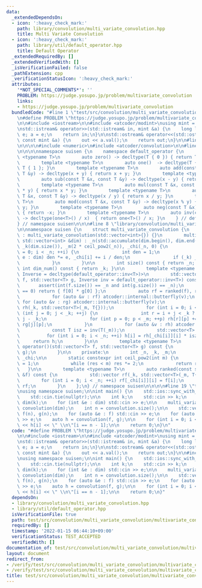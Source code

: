 ```yaml
---
data:
  _extendedDependsOn:
  - icon: ':heavy_check_mark:'
    path: library/convolution/multi_variate_convolution.hpp
    title: Multi Variate Convolution
  - icon: ':heavy_check_mark:'
    path: library/util/default_operator.hpp
    title: Default Operator
  _extendedRequiredBy: []
  _extendedVerifiedWith: []
  _isVerificationFailed: false
  _pathExtension: cpp
  _verificationStatusIcon: ':heavy_check_mark:'
  attributes:
    '*NOT_SPECIAL_COMMENTS*': ''
    PROBLEM: https://judge.yosupo.jp/problem/multivariate_convolution
    links:
    - https://judge.yosupo.jp/problem/multivariate_convolution
  bundledCode: "#line 1 \"test/src/convolution/multi_variate_convolution/multivariate_convolution.test.cpp\"\
    \n#define PROBLEM \"https://judge.yosupo.jp/problem/multivariate_convolution\"\
    \n\n#include <iostream>\n\n#include <atcoder/modint>\nusing mint = atcoder::modint998244353;\n\
    \nstd::istream& operator>>(std::istream& in, mint &a) {\n    long long e; in >>\
    \ e; a = e;\n    return in;\n}\n\nstd::ostream& operator<<(std::ostream& out,\
    \ const mint &a) {\n    out << a.val();\n    return out;\n}\n\n#line 1 \"library/convolution/multi_variate_convolution.hpp\"\
    \n\n\n\n#include <numeric>\n#include <atcoder/convolution>\n\n#line 1 \"library/util/default_operator.hpp\"\
    \n\n\n\nnamespace suisen {\n    namespace default_operator {\n        template\
    \ <typename T>\n        auto zero() -> decltype(T { 0 }) { return T { 0 }; }\n\
    \        template <typename T>\n        auto one()  -> decltype(T { 1 }) { return\
    \ T { 1 }; }\n        template <typename T>\n        auto add(const T &x, const\
    \ T &y) -> decltype(x + y) { return x + y; }\n        template <typename T>\n\
    \        auto sub(const T &x, const T &y) -> decltype(x - y) { return x - y; }\n\
    \        template <typename T>\n        auto mul(const T &x, const T &y) -> decltype(x\
    \ * y) { return x * y; }\n        template <typename T>\n        auto div(const\
    \ T &x, const T &y) -> decltype(x / y) { return x / y; }\n        template <typename\
    \ T>\n        auto mod(const T &x, const T &y) -> decltype(x % y) { return x %\
    \ y; }\n        template <typename T>\n        auto neg(const T &x) -> decltype(-x)\
    \ { return -x; }\n        template <typename T>\n        auto inv(const T &x)\
    \ -> decltype(one<T>() / x)  { return one<T>() / x; }\n    } // default_operator\n\
    } // namespace suisen\n\n\n#line 8 \"library/convolution/multi_variate_convolution.hpp\"\
    \n\nnamespace suisen {\n    struct multi_variate_convolution {\n        multi_variate_convolution()\
    \ : multi_variate_convolution(std::vector<int>{}) {}\n        multi_variate_convolution(const\
    \ std::vector<int> &dim) : _n(std::accumulate(dim.begin(), dim.end(), 1, std::multiplies<int>())),\
    \ _k(dim.size()), _m(2 * ceil_pow2(_n)), _chi(_n, 0) {\n            for (int i\
    \ = 0; i < _n; ++i) {\n                int den = 1;\n                for (int\
    \ e : dim) den *= e, _chi[i] += i / den;\n                if (_k) _chi[i] %= _k;\n\
    \            }\n        }\n\n        int size() const { return _n; }\n       \
    \ int dim_num() const { return _k; }\n\n        template <typename T, typename\
    \ Inverse = decltype(default_operator::inv<T>)>\n        std::vector<T> convolution(std::vector<T>\
    \ f, std::vector<T> g, Inverse inv = default_operator::inv<T>) const {\n     \
    \       assert(int(f.size()) == _n and int(g.size()) == _n);\n            if (_k\
    \ == 0) return { f[0] * g[0] };\n            auto rf = ranked(f), rg = ranked(g);\n\
    \            for (auto &v : rf) atcoder::internal::butterfly(v);\n           \
    \ for (auto &v : rg) atcoder::internal::butterfly(v);\n            std::vector\
    \ rh(_k, std::vector<T>(_m, T{}));\n            for (int i = 0; i < _k; ++i) for\
    \ (int j = 0; j < _k; ++j) {\n                int r = i + j < _k ? i + j : i +\
    \ j - _k;\n                for (int p = 0; p < _m; ++p) rh[r][p] += rf[i][p] *\
    \ rg[j][p];\n            }\n            for (auto &v : rh) atcoder::internal::butterfly_inv(v);\n\
    \            const T isz = inv(T(_m));\n            std::vector<T> h(_n);\n  \
    \          for (int i = 0; i < _n; ++i) h[i] = rh[_chi[i]][i] * isz;\n       \
    \     return h;\n        }\n\n        template <typename T>\n        std::vector<T>\
    \ operator()(std::vector<T> f, std::vector<T> g) const {\n            return convolution(f,\
    \ g);\n        }\n\n    private:\n        int _n, _k, _m;\n        std::vector<int>\
    \ _chi;\n\n        static constexpr int ceil_pow2(int m) {\n            int res\
    \ = 1;\n            while (res < m) res *= 2;\n            return res;\n     \
    \   }\n\n        template <typename T>\n        auto ranked(const std::vector<T>\
    \ &f) const {\n            std::vector rf(_k, std::vector<T>(_m, T{}));\n    \
    \        for (int i = 0; i < _n; ++i) rf[_chi[i]][i] = f[i];\n            return\
    \ rf;\n        }\n    };\n} // namespace suisen\n\n\n\n#line 19 \"test/src/convolution/multi_variate_convolution/multivariate_convolution.test.cpp\"\
    \nusing namespace suisen;\n\nint main() {\n    std::ios::sync_with_stdio(false);\n\
    \    std::cin.tie(nullptr);\n\n    int k;\n    std::cin >> k;\n    std::vector<int>\
    \ dim(k);\n    for (int &e : dim) std::cin >> e;\n\n    multi_variate_convolution\
    \ convolution(dim);\n    int n = convolution.size();\n\n    std::vector<mint>\
    \ f(n), g(n);\n    for (auto &e : f) std::cin >> e;\n    for (auto &e : g) std::cin\
    \ >> e;\n    auto h = convolution(f, g);\n\n    for (int i = 0; i < n; ++i) std::cout\
    \ << h[i] << \" \\n\"[i == n - 1];\n\n    return 0;\n}\n"
  code: "#define PROBLEM \"https://judge.yosupo.jp/problem/multivariate_convolution\"\
    \n\n#include <iostream>\n\n#include <atcoder/modint>\nusing mint = atcoder::modint998244353;\n\
    \nstd::istream& operator>>(std::istream& in, mint &a) {\n    long long e; in >>\
    \ e; a = e;\n    return in;\n}\n\nstd::ostream& operator<<(std::ostream& out,\
    \ const mint &a) {\n    out << a.val();\n    return out;\n}\n\n#include \"library/convolution/multi_variate_convolution.hpp\"\
    \nusing namespace suisen;\n\nint main() {\n    std::ios::sync_with_stdio(false);\n\
    \    std::cin.tie(nullptr);\n\n    int k;\n    std::cin >> k;\n    std::vector<int>\
    \ dim(k);\n    for (int &e : dim) std::cin >> e;\n\n    multi_variate_convolution\
    \ convolution(dim);\n    int n = convolution.size();\n\n    std::vector<mint>\
    \ f(n), g(n);\n    for (auto &e : f) std::cin >> e;\n    for (auto &e : g) std::cin\
    \ >> e;\n    auto h = convolution(f, g);\n\n    for (int i = 0; i < n; ++i) std::cout\
    \ << h[i] << \" \\n\"[i == n - 1];\n\n    return 0;\n}"
  dependsOn:
  - library/convolution/multi_variate_convolution.hpp
  - library/util/default_operator.hpp
  isVerificationFile: true
  path: test/src/convolution/multi_variate_convolution/multivariate_convolution.test.cpp
  requiredBy: []
  timestamp: '2022-01-15 06:44:10+09:00'
  verificationStatus: TEST_ACCEPTED
  verifiedWith: []
documentation_of: test/src/convolution/multi_variate_convolution/multivariate_convolution.test.cpp
layout: document
redirect_from:
- /verify/test/src/convolution/multi_variate_convolution/multivariate_convolution.test.cpp
- /verify/test/src/convolution/multi_variate_convolution/multivariate_convolution.test.cpp.html
title: test/src/convolution/multi_variate_convolution/multivariate_convolution.test.cpp
---
```

